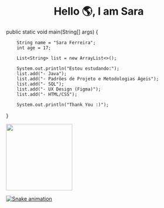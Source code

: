 

<h1 align="center">Hello 🌎, I am Sara</h1>

public static void main(String[] args) {
        
        String name = "Sara Ferreira";
        int age = 17;
        
        List<String> list = new ArrayList<>();
        
        System.out.println("Estou estudando:");
        list.add("- Java");
        list.add("- Padrões de Projeto e Metodologias Ágeis");
        list.add("- SQL");
        list.add("- UX Design (Figma)");
        list.add("- HTML/CSS");

        System.out.println("Thank You :)");

}

<div>
<a href="https://github.com/saraferreira10">
<img height="180em" src="https://github-readme-stats.vercel.app/api/top-langs/?username=saraferreira10&layout=compact&langs_count=7&theme=dracula"/>
</div>
        

![Snake animation](https://github.com/saraferreira10/saraferreira10/blob/output/github-contribution-grid-snake.svg)

